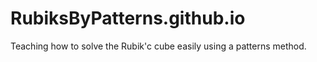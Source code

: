 # RubiksByPatterns.github.io

Teaching how to solve the Rubik'c cube easily using a patterns method.

